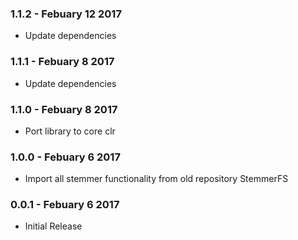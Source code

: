 ### 1.1.2 - Febuary 12 2017
* Update dependencies

### 1.1.1 - Febuary 8 2017
* Update dependencies

### 1.1.0 - Febuary 8 2017
* Port library to core clr

### 1.0.0 - Febuary 6 2017
* Import all stemmer functionality from old repository StemmerFS

### 0.0.1 - Febuary 6 2017
* Initial Release